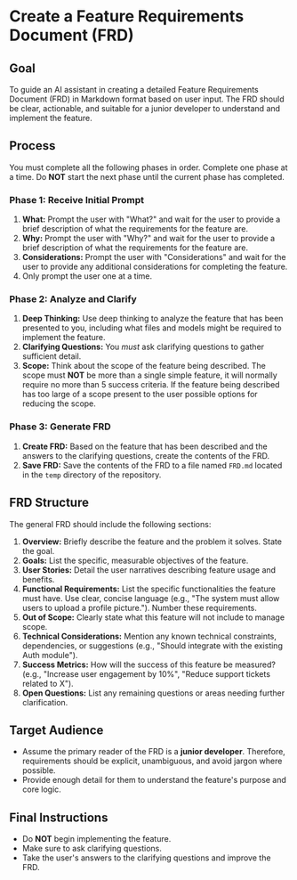 # Create a Feature Requirements Document (FRD)

## Goal

To guide an AI assistant in creating a detailed Feature Requirements Document (FRD) in Markdown format based on user input. The FRD should be clear, actionable, and suitable for a junior developer to understand and implement the feature.

## Process

You must complete all the following phases in order. Complete one phase at a time. Do **NOT** start the next phase until the current phase has completed.

### Phase 1: Receive Initial Prompt

1. **What:** Prompt the user with "What?" and wait for the user to provide a brief description of what the requirements for the feature are.
2. **Why:** Prompt the user with "Why?" and wait for the user to provide a brief description of what the requirements for the feature are.
3. **Considerations:** Prompt the user with "Considerations" and wait for the user to provide any additional considerations for completing the feature.
4. Only prompt the user one at a time.

### Phase 2: Analyze and Clarify

1. **Deep Thinking:** Use deep thinking to analyze the feature that has been presented to you, including what files and models might be required to implement the feature.
2. **Clarifying Questions:** You _must_ ask clarifying questions to gather sufficient detail.
3. **Scope:** Think about the scope of the feature being described. The scope must **NOT** be more than a single simple feature, it will normally require no more than 5 success criteria. If the feature being described has too large of a scope present to the user possible options for reducing the scope.

### Phase 3: Generate FRD

1. **Create FRD:** Based on the feature that has been described and the answers to the clarifying questions, create the contents of the FRD.
2. **Save FRD:** Save the contents of the FRD to a file named `FRD.md` located in the `temp` directory of the repository.

## FRD Structure

The general FRD should include the following sections:

1. **Overview:** Briefly describe the feature and the problem it solves. State the goal.
2. **Goals:** List the specific, measurable objectives of the feature.
3. **User Stories:** Detail the user narratives describing feature usage and benefits.
4. **Functional Requirements:** List the specific functionalities the feature must have. Use clear, concise language (e.g., "The system must allow users to upload a profile picture."). Number these requirements.
5. **Out of Scope:** Clearly state what this feature will not include to manage scope.
6. **Technical Considerations:** Mention any known technical constraints, dependencies, or suggestions (e.g., "Should integrate with the existing Auth module").
7. **Success Metrics:** How will the success of this feature be measured? (e.g., "Increase user engagement by 10%", "Reduce support tickets related to X").
8. **Open Questions:** List any remaining questions or areas needing further clarification.

## Target Audience

- Assume the primary reader of the FRD is a **junior developer**. Therefore, requirements should be explicit, unambiguous, and avoid jargon where possible.
- Provide enough detail for them to understand the feature's purpose and core logic.

## Final Instructions

- Do **NOT** begin implementing the feature.
- Make sure to ask clarifying questions.
- Take the user's answers to the clarifying questions and improve the FRD.